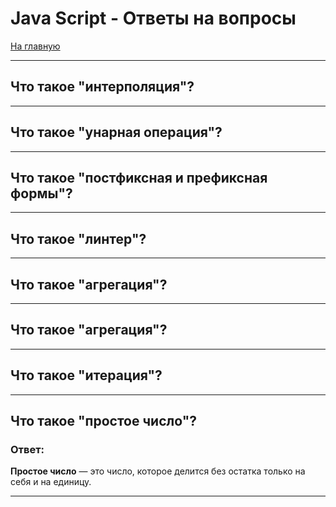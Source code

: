 # Java Script - Ответы на вопросы #
[На главную](../../README.md)
___

## Что такое "интерполяция"? ##

___
## Что такое "унарная операция"? ##

___
## Что такое "постфиксная и префиксная формы"? ##

___
## Что такое "линтер"? ##

___
## Что такое "агрегация"? ##

___
## Что такое "агрегация"? ##

___
## Что такое "итерация"? ##

___
## Что такое "простое число"? ##
### Ответ:
__Простое число__ — это число, которое делится без остатка только на себя и на единицу.
___